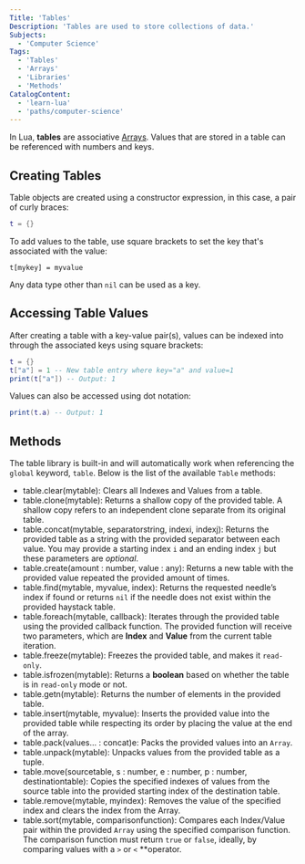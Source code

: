 ```yaml
---
Title: 'Tables'
Description: 'Tables are used to store collections of data.'
Subjects:
  - 'Computer Science'
Tags:
  - 'Tables'
  - 'Arrays'
  - 'Libraries'
  - 'Methods'
CatalogContent:
  - 'learn-lua'
  - 'paths/computer-science'
---
```


In Lua, **tables** are associative [Arrays](https://www.codecademy.com/resources/docs/lua/arrays). Values that are stored in a table can be referenced with numbers and keys.

## Creating Tables

Table objects are created using a constructor expression, in this case, a pair of curly braces:

```lua
t = {}
```

To add values to the table, use square brackets to set the key that's associated with the value:

```pseudo
t[mykey] = myvalue
```

Any data type other than `nil` can be used as a key.

## Accessing Table Values

After creating a table with a key-value pair(s), values can be indexed into through the associated keys using square brackets:

```lua
t = {}
t["a"] = 1 -- New table entry where key="a" and value=1
print(t["a"]) -- Output: 1
```

Values can also be accessed using dot notation:

```lua
print(t.a) -- Output: 1
```

## Methods

The table library is built-in and will automatically work when referencing the `global` keyword, `table`. Below is the list of the available `Table` methods:

- table.clear(mytable): Clears all Indexes and Values from a table.
- table.clone(mytable): Returns a shallow copy of the provided table. A shallow copy refers to an independent clone separate from its original table.
- table.concat(mytable, separatorstring, indexi, indexj): Returns the provided table as a string with the provided separator between each value. You may provide a starting index `i` and an ending index `j` but these parameters are _optional_.
- table.create(amount : number, value : any): Returns a new table with the provided value repeated the provided amount of times.
- table.find(mytable, myvalue, index): Returns the requested needle’s index if found or returns `nil` if the needle does not exist within the provided haystack table.
- table.foreach(mytable, callback): Iterates through the provided table using the provided callback function. The provided function will receive two parameters, which are **Index** and **Value** from the current table iteration.
- table.freeze(mytable): Freezes the provided table, and makes it `read-only`.
- table.isfrozen(mytable): Returns a **boolean** based on whether the table is in `read-only` mode or not.
- table.getn(mytable): Returns the number of elements in the provided table.
- table.insert(mytable, myvalue): Inserts the provided value into the provided table while respecting its order by placing the value at the end of the array.
- table.pack(values… : concat)e: Packs the provided values into an `Array`.
- table.unpack(mytable): Unpacks values from the provided table as a tuple.
- table.move(sourcetable, s : number, e : number, p : number, destinationtable): Copies the specified indexes of values from the source table into the provided starting index of the destination table.
- table.remove(mytable, myindex): Removes the value of the specified index and clears the index from the Array.
- table.sort(mytable, comparisonfunction): Compares each Index/Value pair within the provided `Array` using the specified comparison function. The comparison function must return `true` or `false`, ideally, by comparing values with a `>` or `<` **operator.
